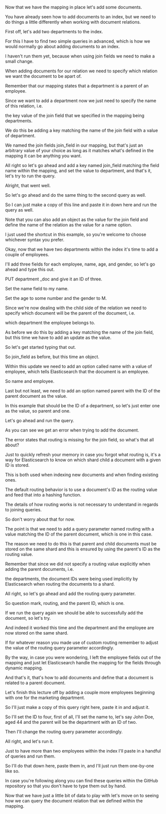 Now that we have the mapping in place let's add some documents.

You have already seen how to add documents to an index, but we need to do things a little differently when working with document relations.

First off, let's add two departments to the index.

For this I have to find two simple queries in advanced, which is how we would normally go about adding documents to an index.

I haven't run them yet, because when using join fields we need to make a small change.

When adding documents for our relation we need to specify which relation we want the document to be apart of.

Remember that our mapping states that a department is a parent of an employee.

Since we want to add a department now we just need to specify the name of this relation, i.e.

the key value of the join field that we specified in the mapping being departments.

We do this be adding a key matching the name of the join field with a value of department.

We named the join fields join_field in our mapping, but that's just an arbitrary value of your choice as long as it matches what's defined in the mapping it can be anything you want.

All right so let's go ahead and add a key named join_field matching the field name within the mapping, and set the value to department, and that's it, let's try to run the query.

Alright, that went well.

So let's go ahead and do the same thing to the second query as well.

So I can just make a copy of this line and paste it in down here and run the query as well.

Note that you can also add an object as the value for the join field and define the name of the relation as the value for a name option.

I just used the shortcut in this example, so you're welcome to choose whichever syntax you prefer.

Okay, now that we have two departments within the index it's time to add a couple of employees.

I'll add three fields for each employee, name, age, and gender, so let's go ahead and type this out.

PUT department _doc and give it an ID of three.

Set the name field to my name.

Set the age to some number and the gender to M.

Since we're now dealing with the child side of the relation we need to specify which document will be the parent of the document, i.e.

which department the employee belongs to.

As before we do this by adding a key matching the name of the join field, but this time we have to add an update as the value.

So let's get started typing that out.

So join_field as before, but this time an object.

Within this update we need to add an option called name with a value of employee, which tells Elasticsearch that the document is an employee.

So name and employee.

Last but not least, we need to add an option named parent with the ID of the parent document as the value.

In this example that should be the ID of a department, so let's just enter one as the value, so parent and one.

Let's go ahead and run the query.

As you can see we get an error when trying to add the document.

The error states that routing is missing for the join field, so what's that all about?

Just to quickly refresh your memory in case you forgot what routing is, it's a way for Elasticsearch to know on which shard child a document with a given ID is stored.

This is both used when indexing new documents and when finding existing ones.

The default routing behavior is to use a document's ID as the routing value and feed that into a hashing function.

The details of how routing works is not necessary to understand in regards to joining queries.

So don't worry about that for now.

The point is that we need to add a query parameter named routing with a value matching the ID of the parent document, which is one in this case.

The reason we need to do this is that parent and child documents must be stored on the same shard and this is ensured by using the parent's ID as the routing value.

Remember that since we did not specify a routing value explicitly when adding the parent documents, i.e.

the departments, the document IDs were being used implicitly by Elasticsearch when routing the documents to a shard.

All right, so let's go ahead and add the routing query parameter.

So question mark, routing, and the parent ID, which is one.

If we run the query again we should be able to successfully add the document, so let's try.

And indeed it worked this time and the department and the employee are now stored on the same shard.

If for whatever reason you made use of custom routing remember to adjust the value of the routing query parameter accordingly.

By the way, in case you were wondering, I left the employee fields out of the mapping and just let Elasticsearch handle the mapping for the fields through dynamic mapping.

And that's it, that's how to add documents and define that a document is related to a parent document.

Let's finish this lecture off by adding a couple more employees beginning with one for the marketing department.

So I'll just make a copy of this query right here, paste it in and adjust it.

So I'll set the ID to four, first of all, I'll set the name to, let's say John Doe, aged 44 and the parent will be the department with an ID of two.

Then I'll change the routing query parameter accordingly.

All right, and let's run it.

Just to have more than two employees within the index I'll paste in a handful of queries and run them.

So I'll do that down here, paste them in, and I'll just run them one-by-one like so.

In case you're following along you can find these queries within the GitHub repository so that you don't have to type them out by hand.

Now that we have just a little bit of data to play with let's move on to seeing how we can query the document relation that we defined within the mapping.

